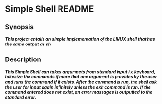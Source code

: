 # Simple Shell README

## Synopsis

##### This project entails an simple implementation of the LINUX shell that has the same output as sh

## Description

##### This Simple Shell can takes argumnets from standard input i.e keyboard, tokenize the commands if more that one argument is provides by the user and runs the command if it exists. After the command is run, the shell ask the user for input again infinitely unless the exit command is run. If the command entered does not exist, an error massages is outputted to the standard error. 

